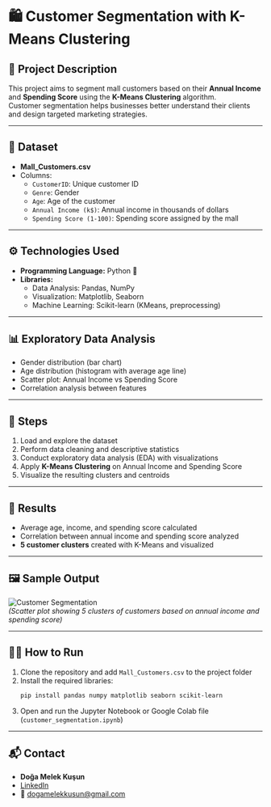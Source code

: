 # 🛍️ Customer Segmentation with K-Means Clustering

## 📌 Project Description
This project aims to segment mall customers based on their **Annual Income** and **Spending Score** using the **K-Means Clustering** algorithm.  
Customer segmentation helps businesses better understand their clients and design targeted marketing strategies.

---

## 📂 Dataset
- **Mall_Customers.csv**  
- Columns:  
  - `CustomerID`: Unique customer ID  
  - `Genre`: Gender  
  - `Age`: Age of the customer  
  - `Annual Income (k$)`: Annual income in thousands of dollars  
  - `Spending Score (1-100)`: Spending score assigned by the mall  

---

## ⚙️ Technologies Used
- **Programming Language:** Python 🐍  
- **Libraries:**  
  - Data Analysis: Pandas, NumPy  
  - Visualization: Matplotlib, Seaborn  
  - Machine Learning: Scikit-learn (KMeans, preprocessing)  

---

## 📊 Exploratory Data Analysis
- Gender distribution (bar chart)  
- Age distribution (histogram with average age line)  
- Scatter plot: Annual Income vs Spending Score  
- Correlation analysis between features  

---

## 🚀 Steps
1. Load and explore the dataset  
2. Perform data cleaning and descriptive statistics  
3. Conduct exploratory data analysis (EDA) with visualizations  
4. Apply **K-Means Clustering** on Annual Income and Spending Score  
5. Visualize the resulting clusters and centroids  

---

## 📌 Results
- Average age, income, and spending score calculated  
- Correlation between annual income and spending score analyzed  
- **5 customer clusters** created with K-Means and visualized  

---

## 🖼️ Sample Output
![Customer Segmentation](kmeans_clusters.png)  
*(Scatter plot showing 5 clusters of customers based on annual income and spending score)*  

---

## 👩‍💻 How to Run
1. Clone the repository and add `Mall_Customers.csv` to the project folder  
2. Install the required libraries:  
   ```bash
   pip install pandas numpy matplotlib seaborn scikit-learn
   ```
3. Open and run the Jupyter Notebook or Google Colab file (`customer_segmentation.ipynb`)  

---

## 📬 Contact
- **Doğa Melek Kuşun**  
- [LinkedIn](https://www.linkedin.com/in/doga-melek-kusun-51148424b)  
- 📧 dogamelekkusun@gmail.com  
